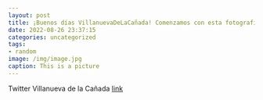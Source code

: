 ```yaml
---
layout: post
title: ¡Buenos días VillanuevaDeLaCañada! Comenzamos con esta fotografía del amanecer que nos han hecho llegar desde el Servicio Muni...
date: 2022-08-26 23:37:15
categories: uncategorized
tags:
- random
image: /img/image.jpg
caption: This is a picture
---
```

Twitter Villanueva de la Cañada [link](https://twitter.com/AytoVDLCanada/status/1563064143800078337)
